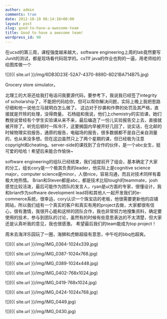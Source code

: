 ```yaml
---
author: admin
comments: true
date: 2012-10-10 06:14:10+00:00
layout: post
slug: good-to-have-a-awesome-team
title: Good to have a awesome team!
wordpress_id: 90
---
```


在ucsd的第三周，课程强度越来越大，software engineering上周的lab竟然要写Junit的测试，都是现场看代码现学的。cs11f java的作业也狗的一逼，用老师给的绘图库做一个

![]({{ site.url }}/img/6DB3D23E-52A7-4370-889D-8D21BA714B75.jpg)


Grocery store simulator。

北理工的大哥还给我打电话问我要源代码，要参考下，我说我已经签了integrity of scholarship了，不能把代码给你，但可以帮你解决问题，实际上晚上我把思路仔细和他一说他立马就明白怎么做了。 这边对于抄袭和作弊的处罚及其严格，直接就是开除的处理，没得商量。 石杨姐和我说，他们上chemistry的实验课，她们教授说曾经有个学生实验课从来不来，最后编造了一份儿实验报告交上去，直接就被开除了。听完后顿时一阵冷汗，这要搁国内早被开好几回了，说实话，在北邮的时候物理实验报告，通原的报告，电磁场的报告，很多数据都不是自己亲自测量的，也从来没多想。但在这边虽然只上了两个星期的课，但已经极为注意copyright和cheating。server-side的课找到了合作的伙伴，是一个abc女生，挺可爱的哈哈！希望后来能合作愉快~

software engineering的组队已经结束，我们组提前开了组会，基本确定了大家的分工，组长cory是一个极其负责的leader，他实际上是cognitive science major，computer science是minor，人很nice，容易沟通，而且对技术同样有着极大地热情。 Brian和Steven都是abc，都是技术比较tough的teammate，josh感觉比较活泼，最后可能作为团队的发言人，ryan是ui方面的专家，很懂设计，我和brian作为software development lead将和其他人一起开发我们的e-commerce系统，很幸运，cory认识一个珠宝店的老板，他很需要更新他的店铺网站，所以我们组有一个真实的客户和真实有用的project去做，大家都很有信心，很有激情，我很开心能和这样的团队合作，我也非常努力地搜集资料，确定要使用的技术，参与到团队的讨论，虽然有的时候有些意思表达的不太清楚，但大家还是认真听我的意见，我也很感激。 希望最后我们的team能成为top project！

周末去海洋乐园玩了一圈，海狮和虎鲸超级有意思，中午吃的bbq也超爽。

![]({{ site.url }}/img/IMG_0364-1024x339.jpg)

![]({{ site.url }}/img/IMG_0387-1024x768.jpg)

![]({{ site.url }}/img/IMG_0389-1024x448.jpg)

![]({{ site.url }}/img/IMG_0402-768x1024.jpg)

![]({{ site.url }}/img/IMG_0419-768x1024.jpg)

![]({{ site.url }}/img/IMG_0424-1024x768.jpg)

![]({{ site.url }}/img/IMG_0449.jpg)

![]({{ site.url }}/img/IMG_0430.jpg)

